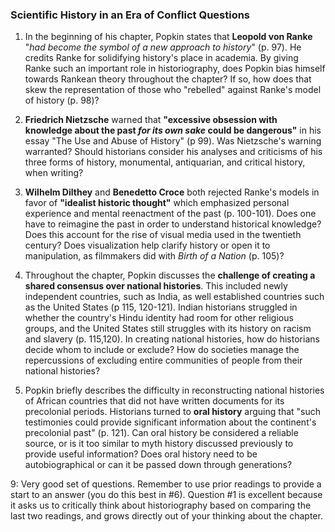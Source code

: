 ### Scientific History in an Era of Conflict Questions

1. In the beginning of his chapter, Popkin states that **Leopold von Ranke** "_had become the symbol of a new approach to history_" (p. 97). He credits Ranke for solidifying history's place in academia. By giving Ranke such an important role in historiography, does Popkin bias himself towards Rankean theory throughout the chapter? If so, how does that skew the representation of those who "rebelled" against Ranke's model of history (p. 98)?

2. **Friedrich Nietzsche** warned that **"excessive obsession with knowledge about the past _for its own sake_ could be dangerous"** in his essay "The Use and Abuse of History" (p 99). Was Nietzsche's warning warranted? Should historians consider his analyses and criticisms of his three forms of history, monumental, antiquarian, and critical history, when writing?

3.  **Wilhelm Dilthey** and **Benedetto Croce** both rejected Ranke's models in favor of **"idealist historic thought"** which emphasized personal experience and mental reenactment of the past (p. 100-101). Does one have to reimagine the past in order to understand historical knowledge? Does this account for the rise of visual media used in the twentieth century? Does visualization help clarify history or open it to manipulation, as filmmakers did with _Birth of a Nation_ (p. 105)?

4. Throughout the chapter, Popkin discusses the **challenge of creating a shared consensus over national histories**. This included newly independent countries, such as India, as well established countries such as the United States (p 115, 120-121). Indian historians struggled in whether the country's Hindu identity had room for other religious groups, and the United States still struggles with its history on racism and slavery (p. 115,120). In creating national histories, how do historians decide whom to include or exclude? How do societies manage the repercussions of excluding entire communities of people from their national histories?

6. Popkin briefly describes the difficulty in reconstructing national histories of African countries that did not have written documents for its precolonial periods. Historians turned to **oral history** arguing that "such testimonies could provide significant information about the continent's precolonial past" (p. 121). Can oral history be considered a reliable source, or is it too similar to myth history discussed previously to provide useful information? Does oral history need to be autobiographical or can it be passed down through generations?

9: Very good set of questions. Remember to use prior readings to provide a start to an answer (you do this best in #6). Question #1 is excellent because it asks us to critically think about historiography based on comparing the last two readings, and grows directly out of your thinking about the chapter.
